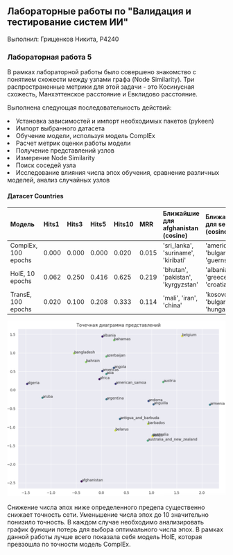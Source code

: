 ## Лабораторные работы по "Валидация и тестирование систем ИИ"

Выполнил: Грищенков Никита, P4240

### Лабораторная работа 5
В рамках лабораторной работы было совершено знакомство с понятием схожести между узлами графа (Node Similarity). Три распространенные метрики для этой задачи - это Косинусная схожесть, Манхэттенское расстояние и Евклидово расстояние.

Выполнена следующая последовательность действий:
<li> Установка зависимостей и импорт необходимых пакетов (pykeen)
<li> Импорт выбранного датасета
<li> Обучение модели, используя модель ComplEx
<li> Расчет метрик оценки работы модели
<li> Получение представлений узлов
<li> Измерение Node Similarity
<li> Поиск соседей узла
<li> Исследование влияния числа эпох обучения, сравнение различных моделей, анализ случайных узлов


#### Датасет Countries

|**Модель**|**Hits1**|**Hits3**|**Hits5**|**Hits10**|**MRR**|**Ближайшие для afghanistan (cosine)**|**Ближайшие для serbia (cosine)**|
|---|---|---|---|---|---|---|---|
|ComplEx, 100 epochs|0.000|0.000|0.000|0.020|0.015|'sri_lanka', 'suriname', 'kiribati'|'americas', 'bulgaria', 'guernsey'|
|HolE, 10 epochs|0.062|0.250|0.416|0.625|0.219|'bhutan', 'pakistan', 'kyrgyzstan'|'albania', 'greece', 'croatia'|
|TransE, 100 epochs|0.020|0.100|0.208|0.333|0.114|'mali', 'iran', 'china'|'kosovo', 'bulgaria', 'hungary'|


<img src="1.png"/>

Снижение числа эпох ниже определенного предела существенно снижает точность сети. Уменьшение числа эпох до 10 значительно понизило точность. В каждом случае необходимо анализировать график функции потерь для выбора оптимального числа эпох. В рамках данной работы лучше всего показала себя модель HolE, которая превзошла по точности модель ComplEx.
